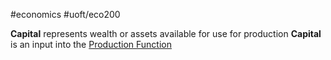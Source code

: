 #economics #uoft/eco200 

**Capital** represents wealth or assets available for use for production
**Capital** is an input into the [Production Function](Production%20Function.md) 